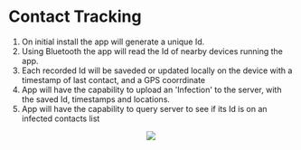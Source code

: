 # Contact Tracking

1. On initial install the app will generate a unique Id.
2. Using Bluetooth the app will read the Id of nearby devices running the app.
3. Each recorded Id will be saveded or updated locally on the device with a timestamp of last contact, and a GPS coorrdinate
4. App will have the capability to upload an 'Infection' to the server, with the saved Id, timestamps and locations.
5. App will have the capability to query server to see if its Id is on an infected contacts list

<p align="center">
  <img src="https://github.com/Bencargs/EpidemicSimulator/blob/master/EpidemicSimulator/Output/output.gif">
</p>